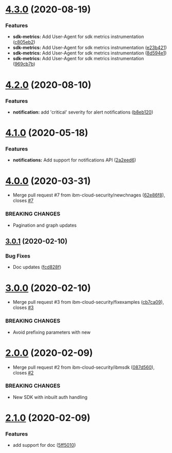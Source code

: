 # [4.3.0](https://github.com/ibm-cloud-security/security-advisor-sdk-node/compare/v4.2.0...v4.3.0) (2020-08-19)


### Features

* **sdk-metrics:** Add User-Agent for sdk metrics instrumentation ([c805eb2](https://github.com/ibm-cloud-security/security-advisor-sdk-node/commit/c805eb27501daa60a5c95847a053000062bb0adb))
* **sdk-metrics:** Add User-Agent for sdk metrics instrumentation ([e23b421](https://github.com/ibm-cloud-security/security-advisor-sdk-node/commit/e23b421b80ea9be7b75fefcf35263b7099ffd8c0))
* **sdk-metrics:** Add User-Agent for sdk metrics instrumentation ([8d594e1](https://github.com/ibm-cloud-security/security-advisor-sdk-node/commit/8d594e1bbfad44a6fd220080cecda7208eabdddd))
* **sdk-metrics:** Add User-Agent for sdk metrics instrumentation ([969cb7b](https://github.com/ibm-cloud-security/security-advisor-sdk-node/commit/969cb7b1835eb0f613dc75684b6e3d43499c2e04))

# [4.2.0](https://github.com/ibm-cloud-security/security-advisor-sdk-node/compare/v4.1.0...v4.2.0) (2020-08-10)


### Features

* **notification:** add 'critical' severity for alert notifications ([b8eb120](https://github.com/ibm-cloud-security/security-advisor-sdk-node/commit/b8eb1205f2ca3f6c560f9004b13d9be512a42866))

# [4.1.0](https://github.com/ibm-cloud-security/security-advisor-findings-sdk-nodejs/compare/v4.0.0...v4.1.0) (2020-05-18)


### Features

* **notifications:** Add support for notifications API ([2a2eed6](https://github.com/ibm-cloud-security/security-advisor-findings-sdk-nodejs/commit/2a2eed6253acab17fae6309ae380388d549dd593))

# [4.0.0](https://github.com/ibm-cloud-security/security-advisor-findings-sdk-nodejs/compare/v3.0.1...v4.0.0) (2020-03-31)


* Merge pull request #7 from ibm-cloud-security/newchnages ([62e86f8](https://github.com/ibm-cloud-security/security-advisor-findings-sdk-nodejs/commit/62e86f84a0e20bad26c3fdd79b0b0d55af4dc7bf)), closes [#7](https://github.com/ibm-cloud-security/security-advisor-findings-sdk-nodejs/issues/7)


### BREAKING CHANGES

* Pagination and graph updates

## [3.0.1](https://github.com/ibm-cloud-security/security-advisor-findings-sdk-nodejs/compare/v3.0.0...v3.0.1) (2020-02-10)


### Bug Fixes

* Doc updates ([fcd828f](https://github.com/ibm-cloud-security/security-advisor-findings-sdk-nodejs/commit/fcd828fe22857be362247d5d1c941cdebc97b130))

# [3.0.0](https://github.com/ibm-cloud-security/security-advisor-findings-sdk-nodejs/compare/v2.0.0...v3.0.0) (2020-02-10)


* Merge pull request #3 from ibm-cloud-security/fixexamples ([cb7ca09](https://github.com/ibm-cloud-security/security-advisor-findings-sdk-nodejs/commit/cb7ca094daec3fdedae09efe10962ad49e02c814)), closes [#3](https://github.com/ibm-cloud-security/security-advisor-findings-sdk-nodejs/issues/3)


### BREAKING CHANGES

* Avoid prefixing parameters with new

# [2.0.0](https://github.com/ibm-cloud-security/security-advisor-findings-sdk-nodejs/compare/v1.0.0...v2.0.0) (2020-02-09)


* Merge pull request #2 from ibm-cloud-security/ibmsdk ([087d560](https://github.com/ibm-cloud-security/security-advisor-findings-sdk-nodejs/commit/087d560e6279cefe7aab8846939401181e39124f)), closes [#2](https://github.com/ibm-cloud-security/security-advisor-findings-sdk-nodejs/issues/2)


### BREAKING CHANGES

* New SDK with inbuilt auth handling

# [2.1.0](https://github.ibm.com/ashishth/sasdk/compare/v2.0.0...v2.1.0) (2020-02-09)


### Features

* add support for doc ([5ff5010](https://github.ibm.com/ashishth/sasdk/commit/5ff5010))
